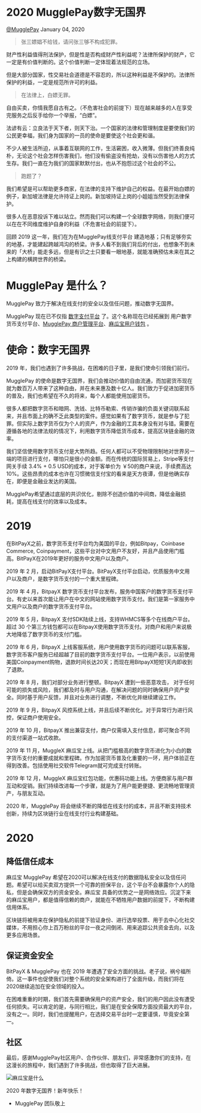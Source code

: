 # 2020 MugglePay数字无国界

[@MugglePay](https://t.me/mugglepaybot/ "@MugglePay") 
January 04, 2020

> 张三嫖娼不给钱，请问张三够不构成犯罪。

财产性利益值得刑法保护，但是性是否构成财产性利益呢？法律所保护的财产，它一定是有价值判断的。这个价值判断一定体现着法规范的立场。

但是大部分国家，性交易社会道德是不容忍的，所以这种利益是不保护的。法律所保护的利益，一定是规范所许可的利益。


> 在法律上，白嫖无罪。

自由买卖，你情我愿自古有之。（不危害社会的前提下）现在越来越多的人在享受完服务之后反手给你一个举报，“白嫖”。

法谚有云：立良法于天下者，则天下治。一个国家的法律和管理制度是要使我们的公民更幸福，我们身为国家的一员的使命是要使这个社会更和谐。

不少人被生活所迫，从事着互联网的工作，生活窘困，收入微薄。但我们终善良纯朴，无论这个社会怎样伤害我们，他们没有偷盗没有抢劫，没有以伤害他人的方式生存。我们一直在为我们的国家默默付出，也从不抱怨过这个社会的不公。


> 跑题了？

我们希望是可以帮助更多商家，在法律的支持下维护自己的权益。在最开始白嫖的例子，新加坡法律是允许持证上岗的。新加坡持证上岗的小姐姐当然受到法律保护。

很多人在恶意投诉下难以站立。然而我们可以构建一个全球数字网络，则我们便可以在在不同维度维护自身的利益（不危害社会的前提下）。

回顾 2019 这一年，我们在为在MugglePay线支付平台 建造地基；只有足够夯实的地基，才能建起跨越鸿沟的桥梁。许多人看不到我们背后的付出，也想象不到未来的「大桥」能走多远，但是有识之士只要看一眼地基，就能准确预估未来在其之上构建的横跨世界的桥梁。


# MugglePay 是什么？


MugglePay 致力于解决在线支付的安全以及信任问题，推动数字无国界。

MugglePay 现在已不仅指 [数字支付平台](https://MugglePay.com/ "数字支付平台") 了。这个名称现在已经拓展到 用户数字货币支付平台、[MugglePay 商户管理平台](https://merchants.mugglepay.com/ "MugglePay 商户管理平台")、[麻瓜宝用户钱包](https://wallet.mugglepay.com/ "麻瓜宝用户钱包") 。


# 使命：数字无国界


2019 年，我们也遇到了许多挑战，在困难的日子里，是我们使命引领我们前行。

MugglePay 的使命是数字无国界，我们会推动价值的自由流通，而加密货币现在就为数百万人带来了这种自由，并在未来惠及数十亿人。我们致力于促进加密货币的普及，我们也希望在不久的将来，每个人都能使用加密货币。

很多人都把数字货币和暗网、洗钱、比特币勒索、传销诈骗的负面关键词联系起来，并且市面上的确不乏此类型的案件。感觉如果有了数字货币，就是参与了犯罪。但实际上数字货币仅为个人的资产，作为金融的工具本身没有对与错。需要在遵循各地的法律法规的情况下，利用数字货币降低货币成本，提高区块链金融的效率。

我们坚信使用数字货币支付是大势所趋。任何人都可以不受物理限制地对世界另一端的项目进行支付，哪怕只是很小的金额。而在传统的国际贸易上，Stripe等支付网关手续 3.4% + 0.5 USD的成本，对于客单价为 ￥50的商户来说，手续费高达10%。这些昂贵的成本也许在习惯微信支付宝的看来是天方夜谭，但是他确实存在，即便是金融业发达的美国。

MugglePay希望通过底层的共识优化，剔除不创造价值的中间商，降低金融损耗，提高在线支付的效率以及成本。


# 2019


在BitPayX之前，数字货币支付平台均为美国的平台，例如Bitpay，Coinbase Commerce, Coinpayment，这些平台对中文用户不友好，并且产品使用门槛高。BitPayX在2019年更好的服务中文用户以及商户。

2019 年 2 月，启动BitPayX支付平台。BitPayX支付平台启动，优质服务中文用户以及商户，是数字货币支付的一个重大里程碑。

2019 年 4 月，BitpayX 数字货币支付平台发布，服务中国客户的数字货币支付平台。有史以来首次能让用户在中文的网站使用数字货币支付。我们是第一家服务中文用户以及商户的数字货币支付平台。

2019 年 5 月，BitpayX 支付SDK陆续上线，支持WHMCS等多个在线商户平台。超过 30 个第三方钱包都可以在BitpayX使用数字货币支付。对商户和用户来说极大地降低了数字货币的支付门槛。

2019 年 6 月，BitpayX 上线客服系统，用户使用数字货币的问题可以联系客服，数字货币客户服务已经超越了目前的数字货币支付平台。一位用户表示，以前使用美国Coinpayment购物，退款时间长达20天；而现在用BitpayX短短1天内即收到了退款。

2019 年 8 月，我们对部分业务进行整顿。BitpayX 遭到一些恶意攻击， 对于任何可能的损失或风险，我们都及时与用户沟通，在解决问题的同时确保用户资产安全。同时基于用户反馈，并且对业务进行调整，不断优化并继续建设工作。

2019 年 9 月，BitpayX 风控系统上线，并且后续不断优化。对于异常行为进行风控，保证商户使用安全。

2019 年 10 月，BitpayX 推出兼容支付，商户仅需填入支付信息，即可聚合不同的支付渠道一站式收款。

2019 年 11 月，MuggleX 麻瓜宝上线。从把门槛极高的数字货币进化为小白的数字货币支付的重要成就和里程碑。作为加密货币普及化重要的一环，用户体验正在得到改善。包括使用社交软件Telegram就可完成支付转账。

2019 年 12 月，MuggleX 麻瓜宝红包功能，优惠码功能上线。方便商家与用户群互动和促销。我们持续改进每一个步骤，就是为了用户能更便捷、更流畅地管理资产，与朋友互动。



2020 年，MugglePay 将会继续不断的降低在线支付的成本，并且不断支持技术创新，持续为区块链行业在线支付行业构建基础。



# 2020

## 降低信任成本
麻瓜宝 MugglePay 希望在2020可以解决在线支付的数据隐私安全以及信任问题。希望可以给买卖双方提供一个可靠的担保平台，这个平台不会暴露你个人的隐私，但是会确保双方的资金安全。麻瓜宝 具备的优势之一是网络效应。沉淀下来的麻瓜宝用户，都是值得信赖的商户，就能在不牺牲用户数据的前提下，不断构建信用体系。

区块链将被用来在保护隐私的前提下验证身份、进行选举投票、用于去中心化社交媒体，不用担心你上百万粉丝的平台一夜之间倒闭、用来追踪公共资金去向，以及更多应用场景。


## 保证资金安全
BitPayX & MugglePay 也在 2019 年遭遇了安全方面的挑战。老子说，祸兮福所倚。这一事件也促使我们对整个系统的安全架构进行了全面升级，而我们将在2020继续追加在安全领域的投入。

在困难重重的时期，我们首先需要确保用户的资产安全，我们的用户因此没有遭受任何损失。可以肯定的是，与同行相比，我们是在安全保障方面投资最大的平台，没有之一。同时，我们也提醒用户，在选择交易平台时一定要谨慎，毕竟安全第一。


## 社区
最后，感谢MugglePay社区用户、合作伙伴、朋友们，非常感激你们的支持，在这漫长的旅程中，我们遇到了许多挑战，但也取得了巨大进展。

![麻瓜宝是什么](https://user-images.githubusercontent.com/50819254/71774983-ba54ea00-2fb3-11ea-8e47-b7177e9caa82.jpg)

 2020 年数字无国界！新年快乐！

- MugglePay 团队敬上
